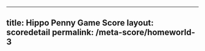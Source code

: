 ---
        
title: Hippo Penny Game Score
layout: scoredetail
permalink: /meta-score/homeworld-3
---